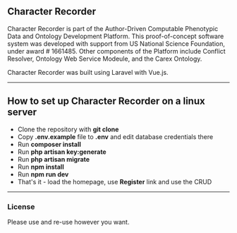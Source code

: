 ## Character Recorder

Character Recorder is part of the Author-Driven Computable Phenotypic Data and Ontology Development Platform. This proof-of-concept software system was developed with support from US National Science Foundation, under award # 1661485. 
Other components of the Platform include Conflict Resolver, Ontology Web Service Modeule, and the Carex Ontology. 

Character Recorder was built using Laravel with Vue.js. 

---
## How to set up Character Recorder on a linux server

- Clone the repository with __git clone__
- Copy __.env.example__ file to __.env__ and edit database credentials there
- Run __composer install__
- Run __php artisan key:generate__
- Run __php artisan migrate__
- Run __npm install__
- Run __npm run dev__
- That's it - load the homepage, use __Register__ link and use the CRUD

---

### License

Please use and re-use however you want.
